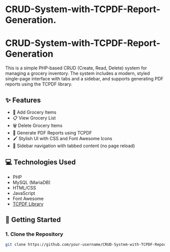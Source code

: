 # CRUD-System-with-TCPDF-Report-Generation.
# CRUD-System-with-TCPDF-Report-Generation

This is a simple PHP-based CRUD (Create, Read, Delete) system for managing a grocery inventory. The system includes a modern, styled single-page interface with tabs and a sidebar, and supports generating PDF reports using the TCPDF library.

## ✨ Features

- 🌱 Add Grocery Items
- 📋 View Grocery List
- 🗑️ Delete Grocery Items
- 📄 Generate PDF Reports using TCPDF
- 🖌️ Stylish UI with CSS and Font Awesome Icons
- 📎 Sidebar navigation with tabbed content (no page reload)

## 💻 Technologies Used

- PHP
- MySQL (MariaDB)
- HTML/CSS
- JavaScript
- Font Awesome
- [TCPDF Library](https://tcpdf.org/)

## 🏁 Getting Started

### 1. Clone the Repository
```bash
git clone https://github.com/your-username/CRUD-System-with-TCPDF-Report-Generation.git
